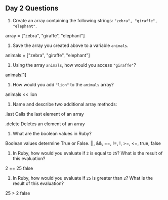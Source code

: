 ## Day 2 Questions

1. Create an array containing the following strings: `"zebra", "giraffe", "elephant"`.

array = ["zebra", "giraffe", "elephant"]

1. Save the array you created above to a variable `animals`.

animals = ["zebra", "giraffe", "elephant"]

1. Using the array `animals`, how would you access `"giraffe"`?

animals[1]

1. How would you add `"lion"` to the `animals` array?

animals << lion

1. Name and describe two additional array methods:

.last    Calls the last element of an array

.delete   Deletes an element of an array

1. What are the boolean values in Ruby?

Boolean values determine True or False. ||, &&, ==, !=, !, >=, <=, true, false  

1. In Ruby, how would you evaluate if `2` is equal to `25`? What is the result of this evaluation?

2 == 25
false

1. In Ruby, how would you evaluate if `25` is greater than `2`? What is the result of this evaluation?

25 > 2
false
